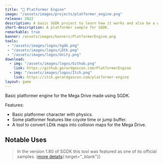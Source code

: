 ```yaml
---
title: "🏃 Platformer Engine"
image: "/assets/images/projects/platformer_engine.png"
release: 2022
description: A basic SGDK project to learn how it works and also be a good basis to learn how to make a platformer game for the Mega Drive.
short-description: A platformer sample for SGDK.
remarkable: true
banner: /assets/images/banners/PlatformerEngine.png
tools:
 - "/assets/images/logos/Sgdk.png"
 - "/assets/images/logos/LDtk.png"
 - "/assets/images/logos/Unity.png"
download:
  - img: "/assets/images/logos/Github.png"
    link: https://github.gerardgascon.com/PlatformerEngine
  - img: "/assets/images/logos/Itch.png"
    link: https://itch.gerardgascon.com/platformer-engine
layout: game
---
```


Basic platformer engine for the Mega Drive made using SGDK.

Features:

- Basic platformer character with physics.
- Some platformer features like coyote time or jump buffer.
- A tool to convert LDtk maps into collision maps for the Mega Drive.

## Notable Uses

> In the version 1.80 of SGDK this tool was featured as one of its official samples. ([more details](https://github.com/Stephane-D/SGDK/releases/tag/v1.80/){:target="_blank"})
